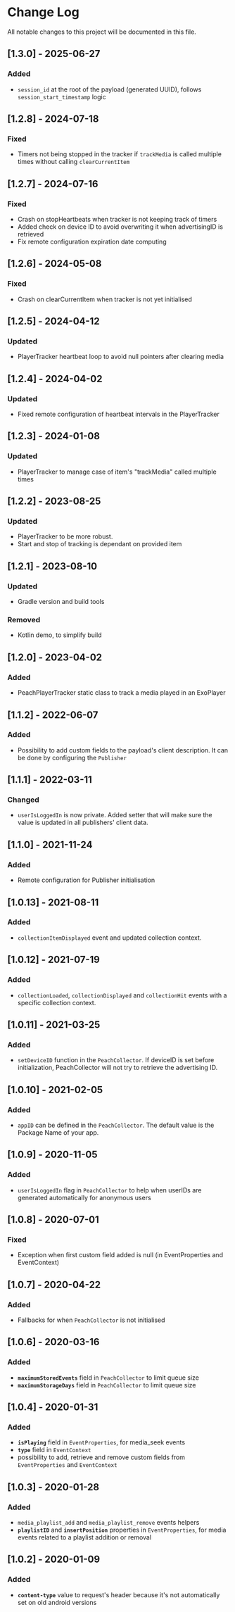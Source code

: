 
# Change Log
All notable changes to this project will be documented in this file.

## [1.3.0] - 2025-06-27
### Added
- `session_id` at the root of the payload (generated UUID), follows `session_start_timestamp` logic

## [1.2.8] - 2024-07-18
### Fixed
- Timers not being stopped in the tracker if `trackMedia` is called multiple times without calling `clearCurrentItem`

## [1.2.7] - 2024-07-16
### Fixed
- Crash on stopHeartbeats when tracker is not keeping track of timers
- Added check on device ID to avoid overwriting it when advertisingID is retrieved
- Fix remote configuration expiration date computing

## [1.2.6] - 2024-05-08
### Fixed
- Crash on clearCurrentItem when tracker is not yet initialised

## [1.2.5] - 2024-04-12
### Updated
- PlayerTracker heartbeat loop to avoid null pointers after clearing media


## [1.2.4] - 2024-04-02
### Updated
- Fixed remote configuration of heartbeat intervals in the PlayerTracker


## [1.2.3] - 2024-01-08
### Updated
- PlayerTracker to manage case of item's "trackMedia" called multiple times

## [1.2.2] - 2023-08-25
### Updated
- PlayerTracker to be more robust. 
- Start and stop of tracking is dependant on provided item

## [1.2.1] - 2023-08-10

### Updated
- Gradle version and build tools

### Removed
- Kotlin demo, to simplify build

## [1.2.0] - 2023-04-02

### Added
- PeachPlayerTracker static class to track a media played in an ExoPlayer

## [1.1.2] - 2022-06-07

### Added
- Possibility to add custom fields to the payload's client description. It can be done by configuring the `Publisher`

## [1.1.1] - 2022-03-11

### Changed
- `userIsLoggedIn` is now private. Added setter that will make sure the value is updated in all publishers' client data.

## [1.1.0] - 2021-11-24

### Added
- Remote configuration for Publisher initialisation

## [1.0.13] - 2021-08-11

### Added
- `collectionItemDisplayed` event and updated collection context.

## [1.0.12] - 2021-07-19

### Added
- `collectionLoaded`, `collectionDisplayed` and `collectionHit` events with a specific collection context.

## [1.0.11] - 2021-03-25

### Added
- `setDeviceID` function in the `PeachCollector`. If deviceID is set before initialization, PeachCollector will not try to retrieve the advertising ID.

## [1.0.10] - 2021-02-05

### Added
- `appID` can be defined in the `PeachCollector`. The default value is the Package Name of your app.

## [1.0.9] - 2020-11-05

### Added
- `userIsLoggedIn` flag in `PeachCollector` to help when userIDs are generated automatically for anonymous users

## [1.0.8] - 2020-07-01

### Fixed
- Exception when first custom field added is null (in EventProperties and EventContext)

## [1.0.7] - 2020-04-22

### Added
- Fallbacks for when `PeachCollector` is not initialised

## [1.0.6] - 2020-03-16

### Added
- **`maximumStoredEvents`** field in `PeachCollector` to limit queue size
- **`maximumStorageDays`**  field in `PeachCollector` to limit queue size

## [1.0.4] - 2020-01-31

### Added
- **`isPlaying`** field in `EventProperties`, for media_seek events
- **`type`**  field in `EventContext`
- possibility to add, retrieve and remove custom fields from `EventProperties` and `EventContext`


## [1.0.3] - 2020-01-28

### Added
- `media_playlist_add` and `media_playlist_remove` events helpers
- **`playlistID`** and **`insertPosition`** properties in `EventProperties`, for media events related to a playlist addition or removal


## [1.0.2] - 2020-01-09

### Added
- **`content-type`** value to request's header because it's not automatically set on old android versions
